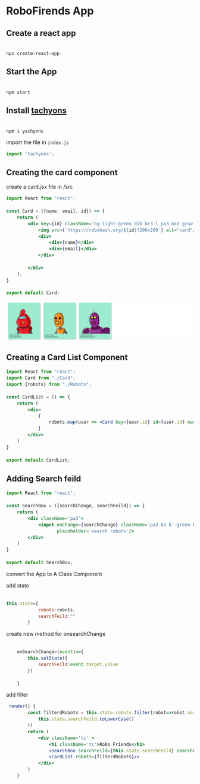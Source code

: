 # RoboFirends App
## Create a react app
```

npx create-react-app

```
## Start the App

```

npm start

```

## Install [tachyons](https://www.npmjs.com/package/tachyons) 

```

npm i yachyons

```
import the file in ```index.js```

```jsx
import 'tachyons';
```
## Creating the card component

create a card.jsx file in /src

```jsx
import React from "react";

const Card = ({name, email, id}) => {
    return (
        <div key={id} className='bg-light-green dib br3-l pa3 ma3 grow bw2 shadow-5'>
            <img src={`https://robohash.org/${id}?200x200`} alt="card"/>
            <div>
                <div>{name}</div>
                <div>{email}</div>
            </div>

        </div>
    );
}

export default Card;
```

![](./src/Docs/img/1.png)

## Creating a Card List Component

```jsx
import React from "react";
import Card from "./Card";
import {robots} from "./Robots";

const CardList = () => {
    return (
        <div>
            {
                robots.map(user => <Card key={user.id} id={user.id} name={user.name} email={user.email}/>)
            }
        </div>
    )
}

export default CardList;
```
## Adding Search feild 
```jsx
import React from "react";

const SearchBox = ({searchChange, searchFeild}) => {
    return (
        <div className='pa3'>
            <input onChange={searchChange} className='pa3 ba b--green bg-lightest-blue' type='serach'
                   placeholder='search robots'/>
        </div>
    )
}

export default SearchBox;
```
convert the App to A Class Component 

add state
```jsx

this.state={
            robots:robots,
            searchFeild:""
        }
```

create new method for onsearchChange
```jsx

    onSearchChange=(event)=>{
        this.setState({
            searchFeild:event.target.value
        })

    }
```

add filter 
```jsx
 render() {
        const filterdRobots = this.state.robots.filter(robot=>robot.name.toLowerCase().includes(
            this.state.searchFeild.toLowerCase()
        ))
        return (
            <div className='tc' >
                <h1 className='tc'>Robo Friends</h1>
                <SearchBox searchFeild={this.state.searchFeild} searchChange={this.onSearchChange}/>
                <CardList robots={filterdRobots}/>
            </div>
        )
    }

```
